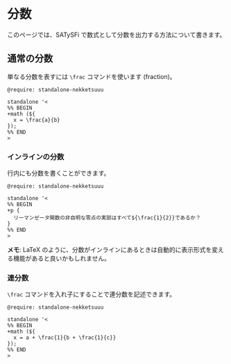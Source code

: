 # 分数

このページでは、SATySFi で数式として分数を出力する方法について書きます。

## 通常の分数

単なる分数を表すには `\frac` コマンドを使います (fraction)。

```satysfi
@require: standalone-nekketsuuu

standalone '<
%% BEGIN
+math (${
  x = \frac{a}{b}
});
%% END
>
```

### インラインの分数

行内にも分数を書くことができます。

```satysfi
@require: standalone-nekketsuuu

standalone '<
%% BEGIN
+p {
  リーマンゼータ関数の非自明な零点の実部はすべて${\frac{1}{2}}であるか？
}
%% END
>
```

<div class="box-note">

**メモ**: LaTeX のように、分数がインラインにあるときは自動的に表示形式を変える機能があると良いかもしれません。

</div>

### 連分数

`\frac` コマンドを入れ子にすることで連分数を記述できます。

```satysfi
@require: standalone-nekketsuuu

standalone '<
%% BEGIN
+math (${
  x = a + \frac{1}{b + \frac{1}{c}}
});
%% END
>
```
